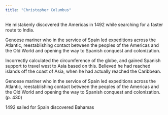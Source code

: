 ```yaml
---
title: "Christopher Columbus"
---
```

He mistakenly discovered the Americas in 1492 while searching for a faster route to India.

Genoese mariner who in the service of Spain led expeditions across the Atlantic, reestablishing contact between the peoples of the Americas and the Old World and opening the way to Spanish conquest and colonization.

Incorrectly calculated the circumference of the globe, and gained Spanish support to travel west to Asia based on this. Believed he had reached islands off the coast of Asia, when he had actually reached the Caribbean.

Genoese mariner who in the service of Spain led expeditions across the Atlantic, reestablishing contact between the peoples of the Americas and the Old World and opening the way to Spanish conquest and colonization. (p. 430)

1492 sailed for Spain discovered Bahamas

